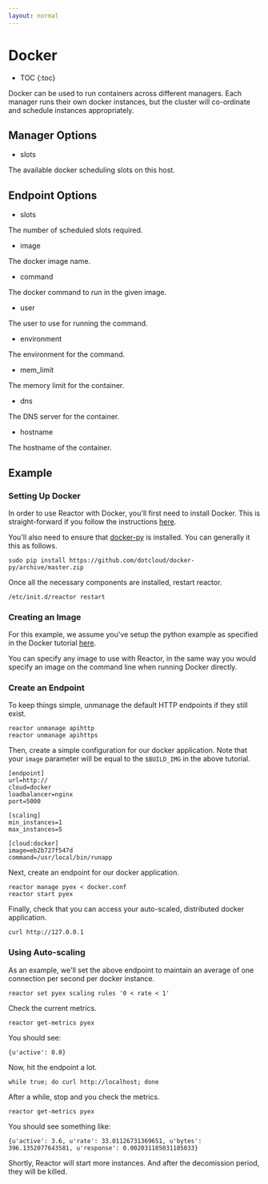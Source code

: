 ```yaml
---
layout: normal
---
```

<h1>Docker</h1>

* TOC
{:toc}

Docker can be used to run containers across different managers. Each manager
runs their own docker instances, but the cluster will co-ordinate and schedule
instances appropriately.

## Manager Options

* slots

The available docker scheduling slots on this host.

## Endpoint Options

* slots

The number of scheduled slots required.

* image

The docker image name.

* command

The docker command to run in the given image.

* user

The user to use for running the command.

* environment

The environment for the command.

* mem_limit

The memory limit for the container.

* dns

The DNS server for the container.

* hostname

The hostname of the container.

## Example

### Setting Up Docker

In order to use Reactor with Docker, you'll first need to install Docker. This
is straight-forward if you follow the instructions
[here](https://www.docker.io/gettingstarted/).

You'll also need to ensure that
[docker-py](https://github.com/dotcloud/docker-py) is installed. You can
generally it this as follows.

    sudo pip install https://github.com/dotcloud/docker-py/archive/master.zip

Once all the necessary components are installed, restart reactor.

    /etc/init.d/reactor restart

### Creating an Image

For this example, we assume you've setup the python example as specified in the
Docker tutorial [here](http://docs.docker.io/en/latest/examples/python_web_app/).

You can specify any image to use with Reactor, in the same way you would
specify an image on the command line when running Docker directly.

### Create an Endpoint

To keep things simple, unmanage the default HTTP endpoints if they still exist.

    reactor unmanage apihttp
    reactor unmanage apihttps

Then, create a simple configuration for our docker application. Note that your
`image` parameter will be equal to the `$BUILD_IMG` in the above tutorial.

    [endpoint]
    url=http://
    cloud=docker
    loadbalancer=nginx
    port=5000

    [scaling]
    min_instances=1
    max_instances=5

    [cloud:docker]
    image=eb2b727f547d
    command=/usr/local/bin/runapp

Next, create an endpoint for our docker application.

    reactor manage pyex < docker.conf
    reactor start pyex

Finally, check that you can access your auto-scaled, distributed docker application.

    curl http://127.0.0.1

### Using Auto-scaling

As an example, we'll set the above endpoint to maintain an average of one
connection per second per docker instance.

    reactor set pyex scaling rules '0 < rate < 1'

Check the current metrics.

    reactor get-metrics pyex

You should see:

    {u'active': 0.0}

Now, hit the endpoint a lot.

    while true; do curl http://localhost; done

After a while, stop and you check the metrics.

    reactor get-metrics pyex

You should see something like:

    {u'active': 3.6, u'rate': 33.01126731369651, u'bytes': 396.1352077643581, u'response': 0.002031185031185033}

Shortly, Reactor will start more instances. And after the decomission period, they will be killed.
